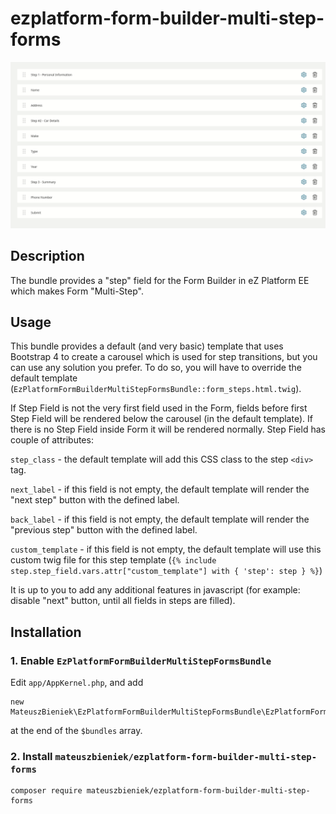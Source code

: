# ezplatform-form-builder-multi-step-forms
![](ezplatform-form-builder-multi-step-forms.gif)
## Description
The bundle provides a "step" field for the Form Builder in eZ Platform EE which makes Form "Multi-Step".

## Usage
This bundle provides a default (and very basic) template that uses Bootstrap 4 to create a carousel which is used for 
step transitions, but you can use any solution you prefer. To do so, you will have to override the default template 
(`EzPlatformFormBuilderMultiStepFormsBundle::form_steps.html.twig`).

If Step Field is not the very first field used in the Form, fields before first Step Field will be rendered below the 
carousel (in the default template). If there is no Step Field inside Form it will be rendered normally.
Step Field has couple of attributes:

`step_class` - the default template will add this CSS class to the step `<div>` tag.

`next_label` - if this field is not empty, the default template will render the "next step" button with the defined 
label.

`back_label` - if this field is not empty, the default template will render the "previous step" button with the defined 
label.

`custom_template` - if this field is not empty, the default template will use this custom twig file for this step 
template (`{% include step.step_field.vars.attr["custom_template"] with { 'step': step } %}`)

It is up to you to add any additional features in javascript (for example: disable "next" button, until all fields in 
steps are filled).

## Installation
### 1. Enable `EzPlatformFormBuilderMultiStepFormsBundle`
Edit `app/AppKernel.php`, and add 
```
new MateuszBieniek\EzPlatformFormBuilderMultiStepFormsBundle\EzPlatformFormBuilderMultiStepFormsBundle(),
```
at the end of the `$bundles` array.
### 2. Install `mateuszbieniek/ezplatform-form-builder-multi-step-forms`
```
composer require mateuszbieniek/ezplatform-form-builder-multi-step-forms
```
